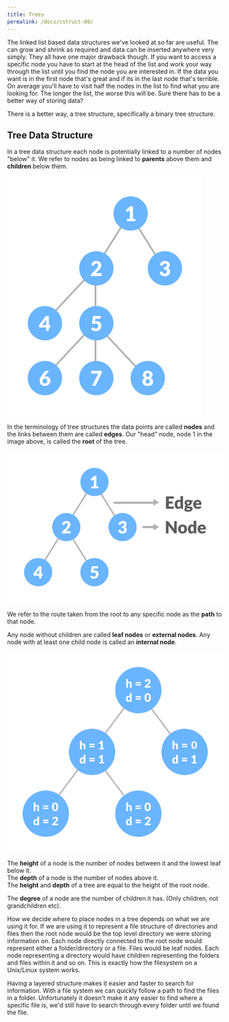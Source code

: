 ```yaml
---
title: Trees
permalink: /docs/cstruct-08/
---
```


The linked list based data structures we've looked at so far are useful. The can grow and shrink as required and data can be inserted anywhere very simply. They all have one major drawback though. If you want to access a specific node you have to start at the head of the list and work your way through the list until you find the node you are interested in. If the data you want is in the first node that's great and if its in the last node that's terrible. On average you'll have to visit half the nodes in the list to find what you are looking for. The longer the list, the worse this will be. Sure there has to be a better way of storing data?  

There is a better way, a tree structure, specifically a binary tree structure.  

## Tree Data Structure

In a tree data structure each node is potentially linked to a number of nodes "below" it. We refer to nodes as being linked to **parents** above them and **children** below them.

![A Generic Tree Structue](/assets/img/topic4/tree_0.png "A Generic Tree Data Structure")  

In the terminology of tree structures the data points are called **nodes** and the links between them are called **edges**. Our "head" node, node 1 in the image above, is called the **root** of the tree. 

![Edges & Nodes](/assets/img/topic4/nodes-edges_0.png "Edges & Nodes")  

We refer to the route taken from the root to any specific node as the **path** to that node. 

Any node without children are called **leaf nodes** or **external nodes**. Any node with at least one child node is called an **internal node**.  

![Height & Depth](/assets/img/topic4/height-depth_0.png "Height & Depth")  

The **height** of a node is the number of nodes between it and the lowest leaf below it.  
The **depth** of a node is the number of nodes above it.  
The **height** and **depth** of a tree are equal to the height of the root node.  

The **degree** of a node are the number of children it has. (Only children, not grandchildren etc).  

How we decide where to place nodes in a tree depends on what we are using it for. If we are using it to represent a file structure of directories and files then the root node would be the top level directory we were storing information on. Each node directly connected to the root node would represent either a folder/directory or a file. Files would be leaf nodes. Each node representing a directory would have children representing the folders and files within it and so on. This is exactly how the filesystem on a Unix/Linux system works. 

Having a layered structure makes it easier and faster to search for information. With a file system we can quickly follow a path to find the files in a folder. Unfortunately it doesn't make it any easier to find where a specific file is, we'd still have to search through every folder until we found the file.

